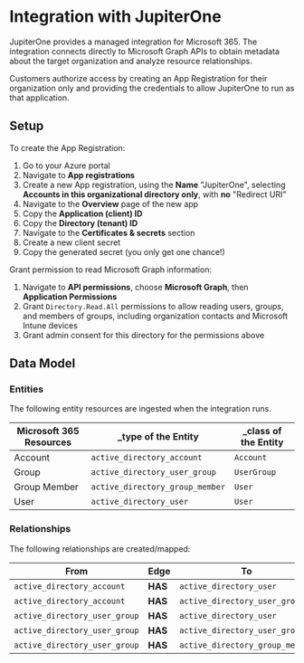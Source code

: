 # Integration with JupiterOne

JupiterOne provides a managed integration for Microsoft 365. The integration
connects directly to Microsoft Graph APIs to obtain metadata about the target
organization and analyze resource relationships.

Customers authorize access by creating an App Registration for their
organization only and providing the credentials to allow JupiterOne to run as
that application.

## Setup

To create the App Registration:

1. Go to your Azure portal
1. Navigate to **App registrations**
1. Create a new App registration, using the **Name** "JupiterOne", selecting
   **Accounts in this organizational directory only**, with **no** "Redirect
   URI"
1. Navigate to the **Overview** page of the new app
1. Copy the **Application (client) ID**
1. Copy the **Directory (tenant) ID**
1. Navigate to the **Certificates & secrets** section
1. Create a new client secret
1. Copy the generated secret (you only get one chance!)

Grant permission to read Microsoft Graph information:

1. Navigate to **API permissions**, choose **Microsoft Graph**, then
   **Application Permissions**
1. Grant `Directory.Read.All` permissions to allow reading users, groups, and
   members of groups, including organization contacts and Microsoft Intune
   devices
1. Grant admin consent for this directory for the permissions above

## Data Model

### Entities

The following entity resources are ingested when the integration runs.

| Microsoft 365 Resources | \_type of the Entity            | \_class of the Entity |
| ----------------------- | ------------------------------- | --------------------- |
| Account                 | `active_directory_account`      | `Account`             |
| Group                   | `active_directory_user_group`   | `UserGroup`           |
| Group Member            | `active_directory_group_member` | `User`                |
| User                    | `active_directory_user`         | `User`                |

### Relationships

The following relationships are created/mapped:

| From                          | Edge    | To                              |
| ----------------------------- | ------- | ------------------------------- |
| `active_directory_account`    | **HAS** | `active_directory_user`         |
| `active_directory_account`    | **HAS** | `active_directory_user_group`   |
| `active_directory_user_group` | **HAS** | `active_directory_user`         |
| `active_directory_user_group` | **HAS** | `active_directory_user_group`   |
| `active_directory_user_group` | **HAS** | `active_directory_group_member` |
